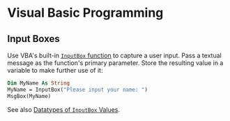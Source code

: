 # Visual Basic Programming

## Input Boxes

Use VBA's built-in [`InputBox` function](https://msdn.microsoft.com/en-us/vba/excel-vba/articles/application-inputbox-method-excel) to capture a user input. Pass a textual message as the function's primary parameter. Store the resulting value in a variable to make further use of it:

```vb
Dim MyName As String
MyName = InputBox("Please input your name: ")
MsgBox(MyName)
```

See also [Datatypes of `InputBox` Values](/notes/visual-basic/datatypes/notes.md#datatypes-of-inputbox-values).
